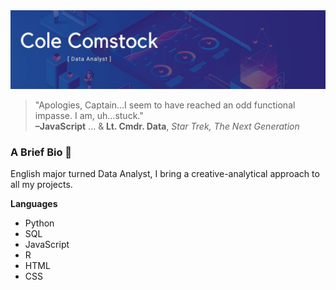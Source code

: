 <img src="assets/github_banner.jpg">

> "Apologies, Captain…I seem to have reached an odd functional impasse. I am, uh…stuck."\
> **–JavaScript** ... & **Lt. Cmdr. Data**, *Star Trek, The Next Generation*

### A Brief Bio 👋

English major turned Data Analyst, I bring a creative-analytical approach to all my projects. 

**Languages**

- Python
- SQL
- JavaScript
- R
- HTML
- CSS



<!--
**CCom20/CCom20** is a ✨ _special_ ✨ repository because its `README.md` (this file) appears on your GitHub profile.

Here are some ideas to get you started:

- 🔭 I’m currently working on ...
- 🌱 I’m currently learning ...
- 👯 I’m looking to collaborate on ...
- 🤔 I’m looking for help with ...
- 💬 Ask me about ...
- 📫 How to reach me: ...
- 😄 Pronouns: ...
- ⚡ Fun fact: ...
-->


